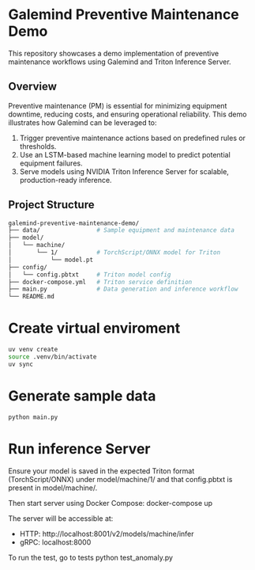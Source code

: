 
# Galemind Preventive Maintenance Demo

This repository showcases a demo implementation of preventive maintenance workflows using Galemind and Triton Inference Server.
## Overview
Preventive maintenance (PM) is essential for minimizing equipment downtime, reducing costs, and ensuring operational reliability. This demo illustrates how Galemind can be leveraged to:
1. Trigger preventive maintenance actions based on predefined rules or thresholds.
2. Use an LSTM-based machine learning model to predict potential equipment failures.
3. Serve models using NVIDIA Triton Inference Server for scalable, production-ready inference.

##  Project Structure
```bash
galemind-preventive-maintenance-demo/
├── data/                # Sample equipment and maintenance data
├── model/
│   └── machine/
│       └── 1/           # TorchScript/ONNX model for Triton
│           └── model.pt
├── config/
│   └── config.pbtxt     # Triton model config
├── docker-compose.yml   # Triton service definition
├── main.py              # Data generation and inference workflow
└── README.md

```
# Create virtual enviroment
```bash
uv venv create
source .venv/bin/activate
uv sync
```
# Generate sample data
```bash
python main.py
```
# Run inference Server
Ensure your model is saved in the expected Triton format (TorchScript/ONNX) under model/machine/1/ and that config.pbtxt is present in model/machine/.

Then start server using Docker Compose:
docker-compose up

The server will be accessible at:
- HTTP: http://localhost:8001/v2/models/machine/infer
- gRPC: localhost:8000

To run the test, go to tests
python test_anomaly.py

